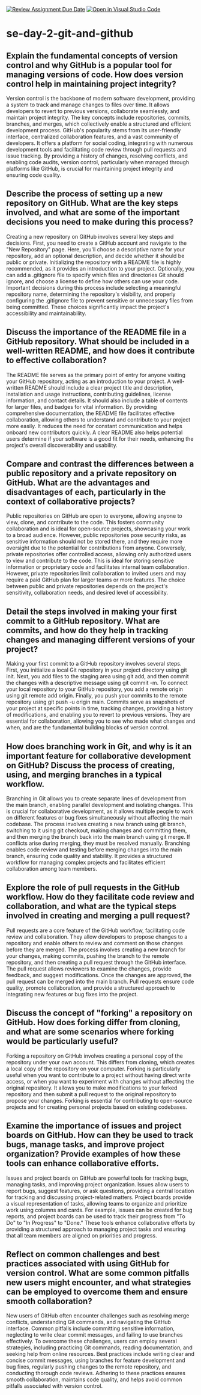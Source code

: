 [![Review Assignment Due Date](https://classroom.github.com/assets/deadline-readme-button-22041afd0340ce965d47ae6ef1cefeee28c7c493a6346c4f15d667ab976d596c.svg)](https://classroom.github.com/a/8wgCKhpZ)
[![Open in Visual Studio Code](https://classroom.github.com/assets/open-in-vscode-2e0aaae1b6195c2367325f4f02e2d04e9abb55f0b24a779b69b11b9e10269abc.svg)](https://classroom.github.com/online_ide?assignment_repo_id=18607920&assignment_repo_type=AssignmentRepo)
# se-day-2-git-and-github
## Explain the fundamental concepts of version control and why GitHub is a popular tool for managing versions of code. How does version control help in maintaining project integrity?
Version control is the backbone of modern software development, providing a system to track and manage changes to files over time. It allows developers to revert to previous versions, collaborate seamlessly, and maintain project integrity. The key concepts include repositories, commits, branches, and merges, which collectively enable a structured and efficient development process. GitHub's popularity stems from its user-friendly interface, centralized collaboration features, and a vast community of developers. It offers a platform for social coding, integrating with numerous development tools and facilitating code review through pull requests and issue tracking. By providing a history of changes, resolving conflicts, and enabling code audits, version control, particularly when managed through platforms like GitHub, is crucial for maintaining project integrity and ensuring code quality.

## Describe the process of setting up a new repository on GitHub. What are the key steps involved, and what are some of the important decisions you need to make during this process?
Creating a new repository on GitHub involves several key steps and decisions. First, you need to create a GitHub account and navigate to the "New Repository" page. Here, you'll choose a descriptive name for your repository, add an optional description, and decide whether it should be public or private. Initializing the repository with a README file is highly recommended, as it provides an introduction to your project. Optionally, you can add a .gitignore file to specify which files and directories Git should ignore, and choose a license to define how others can use your code. Important decisions during this process include selecting a meaningful repository name, determining the repository's visibility, and properly configuring the .gitignore file to prevent sensitive or unnecessary files from being committed. These choices significantly impact the project's accessibility and maintainability.
## Discuss the importance of the README file in a GitHub repository. What should be included in a well-written README, and how does it contribute to effective collaboration?
The README file serves as the primary point of entry for anyone visiting your GitHub repository, acting as an introduction to your project. A well-written README should include a clear project title and description, installation and usage instructions, contributing guidelines, license information, and contact details. It should also include a table of contents for larger files, and badges for vital information. By providing comprehensive documentation, the README file facilitates effective collaboration, allowing others to understand and contribute to your project more easily. It reduces the need for constant communication and helps onboard new contributors quickly. A clear README also helps potential users determine if your software is a good fit for their needs, enhancing the project's overall discoverability and usability.
## Compare and contrast the differences between a public repository and a private repository on GitHub. What are the advantages and disadvantages of each, particularly in the context of collaborative projects?
Public repositories on GitHub are open to everyone, allowing anyone to view, clone, and contribute to the code. This fosters community collaboration and is ideal for open-source projects, showcasing your work to a broad audience. However, public repositories pose security risks, as sensitive information should not be stored there, and they require more oversight due to the potential for contributions from anyone. Conversely, private repositories offer controlled access, allowing only authorized users to view and contribute to the code. This is ideal for storing sensitive information or proprietary code and facilitates internal team collaboration. However, private repositories limit collaboration to invited users and may require a paid GitHub plan for larger teams or more features. The choice between public and private repositories depends on the project's sensitivity, collaboration needs, and desired level of accessibility.
## Detail the steps involved in making your first commit to a GitHub repository. What are commits, and how do they help in tracking changes and managing different versions of your project?
Making your first commit to a GitHub repository involves several steps. First, you initialize a local Git repository in your project directory using git init. Next, you add files to the staging area using git add, and then commit the changes with a descriptive message using git commit -m. To connect your local repository to your GitHub repository, you add a remote origin using git remote add origin. Finally, you push your commits to the remote repository using git push -u origin main. Commits serve as snapshots of your project at specific points in time, tracking changes, providing a history of modifications, and enabling you to revert to previous versions. They are essential for collaboration, allowing you to see who made what changes and when, and are the fundamental building blocks of version control.
## How does branching work in Git, and why is it an important feature for collaborative development on GitHub? Discuss the process of creating, using, and merging branches in a typical workflow.
Branching in Git allows you to create separate lines of development from the main branch, enabling parallel development and isolating changes. This is crucial for collaborative development, as it allows multiple people to work on different features or bug fixes simultaneously without affecting the main codebase. The process involves creating a new branch using git branch, switching to it using git checkout, making changes and committing them, and then merging the branch back into the main branch using git merge. If conflicts arise during merging, they must be resolved manually. Branching enables code review and testing before merging changes into the main branch, ensuring code quality and stability. It provides a structured workflow for managing complex projects and facilitates efficient collaboration among team members.
## Explore the role of pull requests in the GitHub workflow. How do they facilitate code review and collaboration, and what are the typical steps involved in creating and merging a pull request?
Pull requests are a core feature of the GitHub workflow, facilitating code review and collaboration. They allow developers to propose changes to a repository and enable others to review and comment on those changes before they are merged. The process involves creating a new branch for your changes, making commits, pushing the branch to the remote repository, and then creating a pull request through the GitHub interface. The pull request allows reviewers to examine the changes, provide feedback, and suggest modifications. Once the changes are approved, the pull request can be merged into the main branch. Pull requests ensure code quality, promote collaboration, and provide a structured approach to integrating new features or bug fixes into the project.
## Discuss the concept of "forking" a repository on GitHub. How does forking differ from cloning, and what are some scenarios where forking would be particularly useful?
Forking a repository on GitHub involves creating a personal copy of the repository under your own account. This differs from cloning, which creates a local copy of the repository on your computer. Forking is particularly useful when you want to contribute to a project without having direct write access, or when you want to experiment with changes without affecting the original repository. It allows you to make modifications to your forked repository and then submit a pull request to the original repository to propose your changes. Forking is essential for contributing to open-source projects and for creating personal projects based on existing codebases.
## Examine the importance of issues and project boards on GitHub. How can they be used to track bugs, manage tasks, and improve project organization? Provide examples of how these tools can enhance collaborative efforts.
Issues and project boards on GitHub are powerful tools for tracking bugs, managing tasks, and improving project organization. Issues allow users to report bugs, suggest features, or ask questions, providing a central location for tracking and discussing project-related matters. Project boards provide a visual representation of tasks, allowing teams to organize and prioritize work using columns and cards. For example, issues can be created for bug reports, and project boards can be used to track their progress from "To Do" to "In Progress" to "Done." These tools enhance collaborative efforts by providing a structured approach to managing project tasks and ensuring that all team members are aligned on priorities and progress.
## Reflect on common challenges and best practices associated with using GitHub for version control. What are some common pitfalls new users might encounter, and what strategies can be employed to overcome them and ensure smooth collaboration?
New users of GitHub often encounter challenges such as resolving merge conflicts, understanding Git commands, and navigating the GitHub interface. Common pitfalls include committing sensitive information, neglecting to write clear commit messages, and failing to use branches effectively. To overcome these challenges, users can employ several strategies, including practicing Git commands, reading documentation, and seeking help from online resources. Best practices include writing clear and concise commit messages, using branches for feature development and bug fixes, regularly pushing changes to the remote repository, and conducting thorough code reviews. Adhering to these practices ensures smooth collaboration, maintains code quality, and helps avoid common pitfalls associated with version control.
